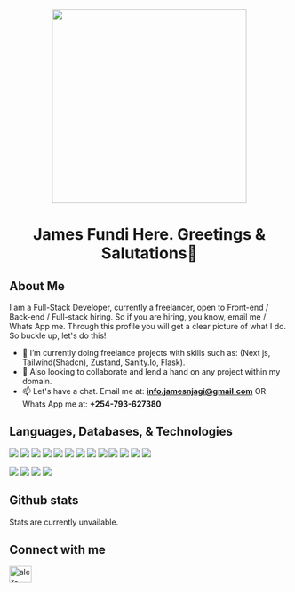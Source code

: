 <div align="center"><img src="https://img.freepik.com/free-vector/gradient-ui-ux-background_23-2149052117.jpg" height="350px"></div>
<h1 align="center">James Fundi Here. Greetings &amp; Salutations👋</h1>

## About Me

I am a Full-Stack Developer, currently a freelancer, open to Front-end / Back-end / Full-stack hiring. So if you are hiring, you know, email me / Whats App me. Through this profile you will get a clear picture of what I do. So buckle up, let&#39;s do this!

- 🌱 I’m currently doing freelance projects with skills such as: (Next js, Tailwind(Shadcn), Zustand, Sanity.Io, Flask).
- 💞️ Also looking to collaborate and lend a hand on any project within my domain.
- 📫 Let&#39;s have a chat. Email me at: **info.jamesnjagi@gmail.com** OR Whats App me at: **+254-793-627380**

## Languages, Databases, & Technologies

![](https://img.shields.io/badge/Code-Javascript-informational?style=flat&logo=javascript&logoColor=white&color=2bbc8a)
![](https://img.shields.io/badge/Code-Typescript-informational?style=flat&logo=typescript&logoColor=white&color=2bbc8a)
![](https://img.shields.io/badge/Code-PhP-informational?style=flat&logo=php&logoColor=white&color=2bbc8a)
![](https://img.shields.io/badge/Code-Python-informational?style=flat&logo=python&logoColor=white&color=2bbc8a)
![](https://img.shields.io/badge/Code-CSS3-informational?style=flat&logo=css3&logoColor=white&color=2bbc8a)
![](https://img.shields.io/badge/Code-Sass-informational?style=flat&logo=sass&logoColor=white&color=2bbc8a)
![](https://img.shields.io/badge/Code-Tailwind-informational?style=flat&logo=tailwind&logoColor=white&color=2bbc8a)
![](https://img.shields.io/badge/Code-HTML5-informational?style=flat&logo=html5&logoColor=white&color=2bbc8a)
![](https://img.shields.io/badge/Code-NodeJs-informational?style=flat&logo=nodedotjs&logoColor=white&color=2bbc8a)
![](https://img.shields.io/badge/DevOps-Bash-informational?style=flat&logo=gnubash&logoColor=white&color=2bbc8a)
![](https://img.shields.io/badge/Framework-NextJs-informational?style=flat&logo=nextdotjs&logoColor=white&color=2bbc8a)
![](https://img.shields.io/badge/Framework-Flask-informational?style=flat&logo=flask&logoColor=white&color=2bbc8a)
![](https://img.shields.io/badge/Library-React-informational?style=flat&logo=react&logoColor=white&color=2bbc8a)



![](https://img.shields.io/badge/DB-Postgres-informational?style=flat&logo=postgres&logoColor=white&color=2bbc8a)
![](https://img.shields.io/badge/DB-MongoDb-informational?style=flat&logo=mongodb&logoColor=white&color=2bbc8a)
![](https://img.shields.io/badge/Design-Gimp-informational?style=flat&logo=gimp&logoColor=white&color=2bbc8a)
![](https://img.shields.io/badge/Design-PhotoShop-informational?style=flat&logo=adobephotoshop&logoColor=white&color=2bbc8a)

## Github stats

Stats are currently unvailable.

## Connect with me

<p align="left">
<a href="https://www.linkedin.com/in/james-fundi-njagi-985980317/" target="blank"><img align="center" src="https://raw.githubusercontent.com/rahuldkjain/github-profile-readme-generator/master/src/images/icons/Social/linked-in-alt.svg" alt="alex-steve-906242116" height="30" width="40" /></a>
</p>

<!---
james-fundi/james-fundi is a ✨ special ✨ repository because its `README.md` (this file) appears on your GitHub profile.
You can click the Preview link to take a look at your changes.
--->
